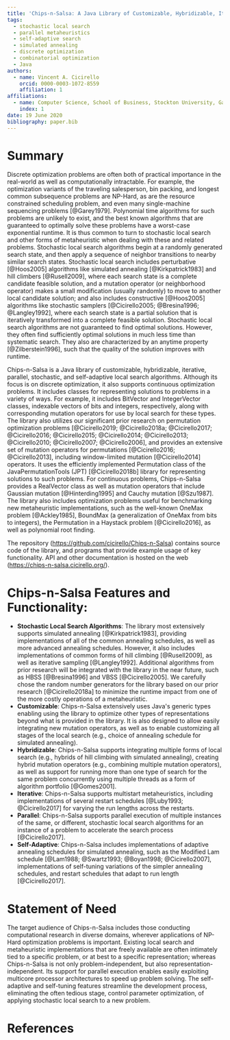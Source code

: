 ```yaml
---
title: 'Chips-n-Salsa: A Java Library of Customizable, Hybridizable, Iterative, Parallel, Stochastic, and Self-Adaptive Local Search Algorithms'
tags:
  - stochastic local search
  - parallel metaheuristics
  - self-adaptive search
  - simulated annealing
  - discrete optimization
  - combinatorial optimization
  - Java
authors:
  - name: Vincent A. Cicirello
    orcid: 0000-0003-1072-8559
    affiliation: 1
affiliations:
  - name: Computer Science, School of Business, Stockton University, Galloway, NJ 08205
    index: 1
date: 19 June 2020
bibliography: paper.bib
---
```


# Summary

Discrete optimization problems are often both of practical importance in the real-world as well as computationally intractable. For example, the optimization variants of the traveling salesperson, bin packing, and longest common subsequence problems are NP-Hard, as are the resource constrained scheduling problem, and even many single-machine sequencing problems [@Garey1979]. Polynomial time algorithms for such problems are unlikely to exist, and the best known algorithms that are guaranteed to optimally solve these problems have a worst-case exponential runtime. It is thus common to turn to stochastic local search and other forms of metaheuristic when dealing with these and related problems. Stochastic local search algorithms begin at a randomly generated search state, and then apply a sequence of neighbor transitions to nearby similar search states. Stochastic local search includes perturbative [@Hoos2005] algorithms like simulated annealing [@Kirkpatrick1983] and hill climbers [@Rusell2009], where each search state is a complete candidate feasible solution, and a mutation operator (or neighborhood operator) makes a small modification (usually randomly) to move to another local candidate solution; and also includes constructive [@Hoos2005] algorithms like stochastic samplers [@Cicirello2005; @Bresina1996; @Langley1992], where each search state is a partial solution that is iteratively transformed into a complete feasible solution. Stochastic local search algorithms are not guaranteed to find optimal solutions. However, they often find sufficiently optimal solutions in much less time than systematic search. They also are characterized by an anytime property [@Zilberstein1996], such that the quality of the solution improves with runtime.

Chips-n-Salsa is a Java library of customizable, hybridizable, iterative, parallel, stochastic, and self-adaptive local search algorithms. Although its focus is on discrete optimization, it also supports continuous optimization problems. It includes classes for representing solutions to problems in a variety of ways. For example, it includes BitVector and IntegerVector classes, indexable vectors of bits and integers, respectively, along with corresponding mutation operators for use by local search for these types. The library also utilizes our significant prior research on permutation optimization problems [@Cicirello2019; @Cicirello2018a; @Cicirello2017; @Cicirello2016; @Cicirello2015; @Cicirello2014; @Cicirello2013; @Cicirello2010; @Cicirello2007; @Cicirello2006], and provides an extensive set of mutation operators for permutations [@Cicirello2016; @Cicirello2013], including window-limited mutation [@Cicirello2014] operators. It uses the efficiently implemented Permutation class of the JavaPermutationTools (JPT) [@Cicirello2018b] library for representing solutions to such problems. For continuous problems, Chips-n-Salsa provides a RealVector class as well as mutation operators that include Gaussian mutation [@Hinterding1995] and Cauchy mutation [@Szu1987]. The library also includes optimization problems useful for benchmarking new metaheuristic implementations, such as the well-known OneMax problem [@Ackley1985], BoundMax (a generalization of OneMax from bits to integers), the Permutation in a Haystack problem [@Cicirello2016], as well as polynomial root finding.

The repository (https://github.com/cicirello/Chips-n-Salsa) contains source code of the library, and programs that provide example usage of key functionality.  API and other documentation is hosted on the web (https://chips-n-salsa.cicirello.org/). 

# Chips-n-Salsa Features and Functionality:

* __Stochastic Local Search Algorithms__: The library most extensively supports simulated annealing [@Kirkpatrick1983], providing implementations of all of the common annealing schedules, as well as more advanced annealing schedules.  However, it also includes implementations of common forms of hill climbing [@Rusell2009], as well as iterative sampling [@Langley1992]. Additional algorithms from prior research will be integrated with the library in the near future, such as HBSS [@Bresina1996] and VBSS [@Cicirello2005]. We carefully chose the random number generators for the library based on our prior research [@Cicirello2018a] to minimize the runtime impact from one of the more costly operations of a metaheuristic.
* __Customizable__: Chips-n-Salsa extensively uses Java's generic types enabling using the library to optimize other types of representations beyond what is provided in the library. It is also designed to allow easily integrating new mutation operators, as well as to enable customizing all stages of the local search (e.g., choice of annealing schedule for simulated annealing).
* __Hybridizable__: Chips-n-Salsa supports integrating multiple forms of local search (e.g., hybrids of hill climbing with simulated annealing), creating hybrid mutation operators (e.g., combining multiple mutation operators), as well as support for running more than one type of search for the same problem concurrently using multiple threads as a form of algorithm portfolio [@Gomes2001].
* __Iterative__: Chips-n-Salsa supports multistart metaheuristics, including implementations of several restart schedules [@Luby1993; @Cicirello2017] for varying the run lengths across the restarts. 
* __Parallel__: Chips-n-Salsa supports parallel execution of multiple instances of the same, or different, stochastic local search algorithms for an instance of a problem to accelerate the search process [@Cicirello2017]. 
* __Self-Adaptive__: Chips-n-Salsa includes implementations of adaptive annealing schedules for simulated annealing, such as the Modified Lam schedule [@Lam1988; @Swartz1993; @Boyan1998; @Cicirello2007], implementations of self-tuning variations of the simpler annealing schedules, and restart schedules that adapt to run length [@Cicirello2017].

# Statement of Need

The target audience of Chips-n-Salsa includes those conducting computational research in diverse domains, wherever applications of NP-Hard optimization problems is important. Existing local search and metaheuristic implementations that are freely available are often intimately tied to a specific problem, or at best to a specific representation; whereas Chips-n-Salsa is not only problem-independent, but also representation-independent. Its support for parallel execution enables easily exploiting multicore processor architectures to speed up problem solving.  The self-adaptive and self-tuning features streamline the development process, eliminating the often tedious stage, control parameter optimization, of applying stochastic local search to a new problem.

# References
